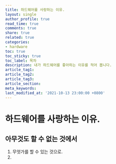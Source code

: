 ```yaml
---
title: 하드웨어를 사랑하는 이유.
layout: single
author_profile: true
read_time: true
comments: true
share: true
related: true
categories:
- hardware
toc: true
toc_sticky: true
toc_label: 목차
description: 내가 하드웨어를 좋아하는 이유를 적어 봅니다.
article_tag1: 
article_tag2: 
article_tag3: 
article_section: 
meta_keywords: 
last_modified_at: '2021-10-13 23:00:00 +0800'
---
```


## 

# 하드웨어를 사랑하는 이유.

## 아무것도 할 수 없는 것에서 

1. 무엇가를 할 수 있는 것으로.
2. 







```python

```
